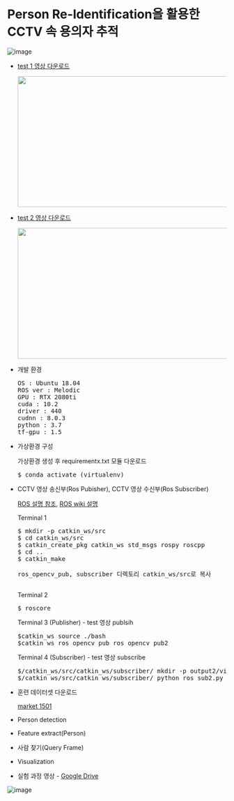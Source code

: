 # Person Re-Identification을 활용한 CCTV 속 용의자 추적

![image](https://user-images.githubusercontent.com/80872528/145921687-e0805b3e-e99b-4eb2-bbc5-36b3e2822606.png)



* [test 1 영상 다운로드](https://github.com/Achilleas/cctv-prototype-deepsort/blob/master/videos/town_short.mp4)

  <p align="center">
    <img width="500" height="300" src="https://user-images.githubusercontent.com/80872528/145817522-b7b12a6b-b970-4fb7-89e2-5ba0f4c22ee3.png">
  </p>

* [test 2 영상 다운로드](http://www.cvg.reading.ac.uk/PETS2009/a.html)
  
  <p align="center">
    <img width="500" height="300" src="https://user-images.githubusercontent.com/80872528/145817577-c10c2da0-6f01-46f8-acf5-31c27b681d83.png">
  </p>
  



* 개발 환경

  <pre>
  OS : Ubuntu 18.04
  ROS ver : Melodic
  GPU : RTX 2080ti
  cuda : 10.2
  driver : 440
  cudnn : 8.0.3
  python : 3.7  
  tf-gpu : 1.5  
  </pre>
  
  
* 가상환경 구성  
  
  가상환경 생성 후 requirementx.txt 모듈 다운로드
  
  <pre>
  $ conda activate (virtualenv)
  </pre>
  

* CCTV 영상 송신부(Ros Pubisher), CCTV 영상 수신부(Ros Subscriber)
  
  [ROS 설명 참조](https://github.com/SungjoonCho/ROS-study), [ROS wiki 설명](http://wiki.ros.org/ROS/Tutorials)
  
  Terminal 1
  <pre>
  $ mkdir -p catkin_ws/src
  $ cd catkin_ws/src
  $ catkin_create_pkg catkin_ws std_msgs rospy roscpp
  $ cd ..
  $ catkin_make
  
  ros_opencv_pub, subscriber 디렉토리 catkin_ws/src로 복사
  
  </pre>

  Terminal 2
  <pre>
  $ roscore
  </pre>
  
  Terminal 3 (Publisher) - test 영상 publsih
  <pre>
  $catkin_ws source ./bash
  $catkin_ws ros_opencv_pub ros_opencv_pub2 
  </pre>
  
  Terminal 4 (Subscriber) - test 영상 subscribe
  <pre>
  $/catkin_ws/src/catkin_ws/subscriber/ mkdir -p output2/video
  $/catkin_ws/src/catkin_ws/subscriber/ python ros_sub2.py
  </pre>
   


* 훈련 데이터셋 다운로드

  [market 1501](https://www.kaggle.com/pengcw1/market-1501/data)

* Person detection

* Feature extract(Person)

* 사람 찾기(Query Frame)

* Visualization


* 실험 과정 영상 - [Google Drive](https://drive.google.com/drive/folders/1nzh57DeMqPWge6X7Q2PlNvUwW7iobQ2W?usp=sharing)

![image](https://user-images.githubusercontent.com/80872528/145921687-e0805b3e-e99b-4eb2-bbc5-36b3e2822606.png)

